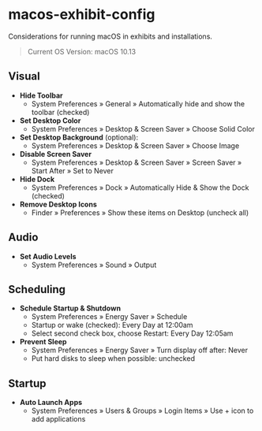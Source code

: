 # macos-exhibit-config
Considerations for running macOS in exhibits and installations. 

> Current OS Version: macOS 10.13

## Visual
  * __Hide Toolbar__
    * System Preferences » General » Automatically hide and show the toolbar (checked)
  * __Set Desktop Color__
    * System Preferences » Desktop & Screen Saver » Choose Solid Color
  * __Set Desktop Background__ (optional): 
    * System Preferences » Desktop & Screen Saver » Choose Image
  * __Disable Screen Saver__
    * System Preferences » Desktop & Screen Saver » Screen Saver » Start After » Set to Never
  * __Hide Dock__
    * System Preferences » Dock » Automatically Hide & Show the Dock (checked)
  * __Remove Desktop Icons__
    * Finder » Preferences » Show these items on Desktop (uncheck all)

## Audio
  * __Set Audio Levels__
    * System Preferences » Sound » Output

## Scheduling
  * __Schedule Startup & Shutdown__
    * System Preferences » Energy Saver » Schedule
    * Startup or wake (checked): Every Day at 12:00am
    * Select second check box, choose Restart: Every Day 12:05am
  * __Prevent Sleep__
    * System Preferences » Energy Saver » Turn display off after: Never
    * Put hard disks to sleep when possible: unchecked
    
## Startup
  * __Auto Launch Apps__
    * System Preferences » Users & Groups » Login Items » Use + icon to add applications
